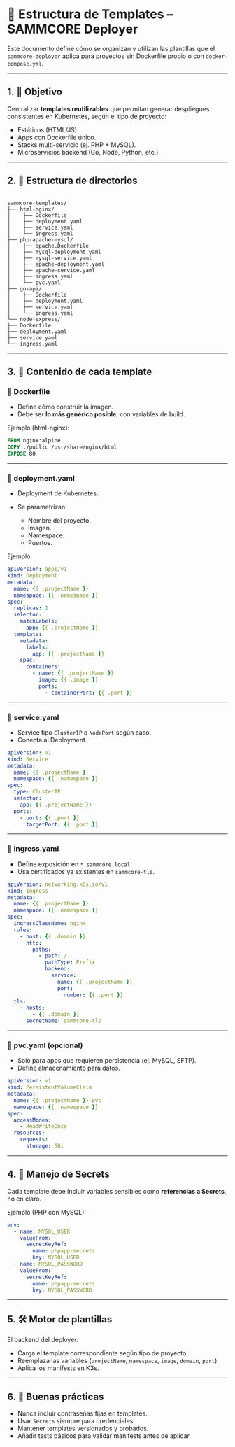 # 📄 Estructura de Templates – SAMMCORE Deployer

Este documento define cómo se organizan y utilizan las plantillas que el `sammcore-deployer` aplica para proyectos sin Dockerfile propio o con `docker-compose.yml`.

---

## 1. 🎯 Objetivo
Centralizar **templates reutilizables** que permitan generar despliegues consistentes en Kubernetes, según el tipo de proyecto:

- Estáticos (HTML/JS).
- Apps con Dockerfile único.
- Stacks multi-servicio (ej. PHP + MySQL).
- Microservicios backend (Go, Node, Python, etc.).

---

## 2. 📂 Estructura de directorios
```

sammcore-templates/
├── html-nginx/
│    ├── Dockerfile
│    ├── deployment.yaml
│    ├── service.yaml
│    └── ingress.yaml
├── php-apache-mysql/
│    ├── apache.Dockerfile
│    ├── mysql-deployment.yaml
│    ├── mysql-service.yaml
│    ├── apache-deployment.yaml
│    ├── apache-service.yaml
│    ├── ingress.yaml
│    └── pvc.yaml
├── go-api/
│    ├── Dockerfile
│    ├── deployment.yaml
│    ├── service.yaml
│    └── ingress.yaml
└── node-express/
├── Dockerfile
├── deployment.yaml
├── service.yaml
└── ingress.yaml

````

---

## 3. 🧩 Contenido de cada template

### 🔹 Dockerfile
- Define cómo construir la imagen.
- Debe ser **lo más genérico posible**, con variables de build.

Ejemplo (html-nginx):
```dockerfile
FROM nginx:alpine
COPY ./public /usr/share/nginx/html
EXPOSE 80
````

---

### 🔹 deployment.yaml

* Deployment de Kubernetes.
* Se parametrizan:

  * Nombre del proyecto.
  * Imagen.
  * Namespace.
  * Puertos.

Ejemplo:

```yaml
apiVersion: apps/v1
kind: Deployment
metadata:
  name: {{ .projectName }}
  namespace: {{ .namespace }}
spec:
  replicas: 1
  selector:
    matchLabels:
      app: {{ .projectName }}
  template:
    metadata:
      labels:
        app: {{ .projectName }}
    spec:
      containers:
        - name: {{ .projectName }}
          image: {{ .image }}
          ports:
            - containerPort: {{ .port }}
```

---

### 🔹 service.yaml

* Service tipo `ClusterIP` o `NodePort` según caso.
* Conecta al Deployment.

```yaml
apiVersion: v1
kind: Service
metadata:
  name: {{ .projectName }}
  namespace: {{ .namespace }}
spec:
  type: ClusterIP
  selector:
    app: {{ .projectName }}
  ports:
    - port: {{ .port }}
      targetPort: {{ .port }}
```

---

### 🔹 ingress.yaml

* Define exposición en `*.sammcore.local`.
* Usa certificados ya existentes en `sammcore-tls`.

```yaml
apiVersion: networking.k8s.io/v1
kind: Ingress
metadata:
  name: {{ .projectName }}
  namespace: {{ .namespace }}
spec:
  ingressClassName: nginx
  rules:
    - host: {{ .domain }}
      http:
        paths:
          - path: /
            pathType: Prefix
            backend:
              service:
                name: {{ .projectName }}
                port:
                  number: {{ .port }}
  tls:
    - hosts:
        - {{ .domain }}
      secretName: sammcore-tls
```

---

### 🔹 pvc.yaml (opcional)

* Solo para apps que requieren persistencia (ej. MySQL, SFTP).
* Define almacenamiento para datos.

```yaml
apiVersion: v1
kind: PersistentVolumeClaim
metadata:
  name: {{ .projectName }}-pvc
  namespace: {{ .namespace }}
spec:
  accessModes:
    - ReadWriteOnce
  resources:
    requests:
      storage: 5Gi
```

---

## 4. 🔐 Manejo de Secrets

Cada template debe incluir variables sensibles como **referencias a Secrets**, no en claro.

Ejemplo (PHP con MySQL):

```yaml
env:
  - name: MYSQL_USER
    valueFrom:
      secretKeyRef:
        name: phpapp-secrets
        key: MYSQL_USER
  - name: MYSQL_PASSWORD
    valueFrom:
      secretKeyRef:
        name: phpapp-secrets
        key: MYSQL_PASSWORD
```

---

## 5. 🛠️ Motor de plantillas

El backend del deployer:

* Carga el template correspondiente según tipo de proyecto.
* Reemplaza las variables (`projectName`, `namespace`, `image`, `domain`, `port`).
* Aplica los manifests en K3s.

---

## 6. 📌 Buenas prácticas

* Nunca incluir contraseñas fijas en templates.
* Usar `Secrets` siempre para credenciales.
* Mantener templates versionados y probados.
* Añadir tests básicos para validar manifests antes de aplicar.
